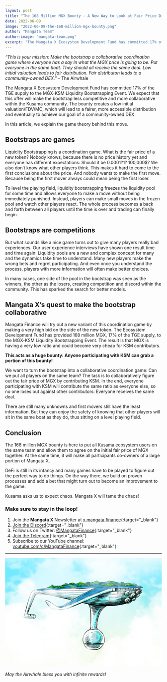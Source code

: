 ```yaml
---
layout: post
title: "The 168 Million MGX Bounty - A New Way to Look at Fair Price Discovery"
date: 2022-06-09
image: "2022-06-09-the-168-million-mgx-bounty.png"
author: "Mangata Team"
author-image: "mangata-team.png"
excerpt: "The Mangata X Ecosystem Development Fund has committed 17% of the TGE supply to the MGX-KSM Liquidity Bootstrapping Event. We expect that this offer will make the bootstrap less competitive and more collaborative within the Kusama community. The bounty creates a low initial valuation, which will lead to a fairer, more accessible distribution and eventually to achieve our goal of a community-owned DEX. In this article, we explain the game theory behind this move."
---
```


*“This is your mission: Make the bootstrap a collaborative coordination game where everyone has a say in what the MGX price is going to be. Put everyone in the same boat. They should all receive the same deal. Low initial valuation leads to fair distribution. Fair distributon leads to a community-owned DEX.”* - The Airwhale

The Mangata X Ecosystem Development Fund has committed 17% of the TGE supply to the MGX-KSM Liquidity Bootstrapping Event. We expect that this offer will make the bootstrap less competitive and more collaborative within the Kusama community. The bounty creates a low initial valuation/FDV/MC, which will lead to a fairer, more accessible distribution and eventually to achieve our goal of a community-owned DEX.

In this article, we explain the game theory behind this move.

## Bootstraps are games
Liquidity Bootstrapping is a coordination game. What is the fair price of a new token? Nobody knows, because there is no price history yet and everyone has different expectations: Should it be 0.0001$? 1$? 100,000$? We also don’t know what other players think. This makes it hard to come to the first conclusions about the price. And nobody wants to make the first move. Because being the first mover always could mean being the first loser.

To level the playing field, liquidity bootstrapping freezes the liquidity pool for some time and allows everyone to make a move without being immediately punished. Instead, players can make small moves in the frozen pool and watch other players react. The whole process becomes a back and forth between all players until the time is over and trading can finally begin.

## Bootstraps are competitions
But what sounds like a nice game turns out to give many players really bad experiences. Our user experience interviews have shown one result time and time again: Liquidity pools are a new and complex concept for many and the dynamics take time to understand. Many new players make the wrong bets and regret participating. And even once you understand the process, players with more information will often make better choices.

In many cases, one side of the pool in the bootstrap was seen as the winners, the other as the losers, creating competition and discord within the community. This has sparked the search for better models.

## Mangata X’s quest to make the bootstrap collaborative
Mangata Finance will try out a new variant of this coordination game by making a very high bid on the side of the new token. The Ecosystem Development Fund has provided 168 million MGX, 17% of the TGE supply, to the MGX-KSM Liquidity Bootstrapping Event. The result is that MGX is having a very low ratio and could become very cheap for KSM contributors.

**This acts as a huge bounty: Anyone participating with KSM can grab a portion of this bounty!**

We want to turn the bootstrap into a collaborative coordination game: Can we put all players on the same team? The task is to collaboratively figure out the fair price of MGX by contributing KSM. In the end, everyone participating with KSM will contribute the same ratio as everyone else, so no one loses out against other contributors: Everyone receives the same deal.

There are still many unknowns and first movers still have the least information. But they can enjoy the safety of knowing that other players will sit in the same boat as they do, thus sitting on a level playing field.

## Conclusion
The 168 million MGX bounty is here to put all Kusama ecosystem users on the same team and allow them to agree on the initial fair price of MGX together. At the same time, it will make all participants co-owners of a large portion of Mangata X.

DeFi is still in its infancy and many games have to be played to figure out the perfect way to do things. On the way there, we build on proven processes and add a bet that might turn out to become an improvement to the game.

Kusama asks us to expect chaos. Mangata X will tame the chaos!

### Make sure to stay in the loop!
1. Join the **Mangata X** Newsletter at [x.mangata.finance](https://x.mangata.finance/){:target="\_blank"}
2. [Join the Discord](https://discord.gg/mangata){:target="\_blank"}
3. Follow us on Twitter: [@MangataFinance](https://twitter.com/MangataFinance){:target="\_blank"}
4. [Join the Telegram](https://t.me/mgtfi){:target="\_blank"}
5. Subscribe to our YouTube channel: [youtube.com/c/MangataFinance](https://www.youtube.com/c/MangataFinance){:target="\_blank"}

---
![May the Airwhale bless you with infinite rewards!](/assets/posts/airwhale.jpg)

*May the Airwhale bless you with infinite rewards!*